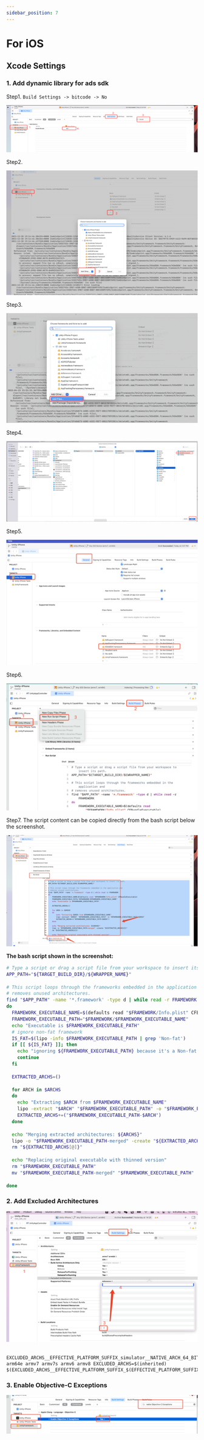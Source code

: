 ```yaml
---
sidebar_position: 7
---
```


# For iOS
## Xcode Settings   
### 1. Add dynamic library for ads sdk   

Step1. `Build Settings -> bitcode -> No`

![ks_02_re01](/img/tkg/sdk-config/projectsettings/ks_02_re01.png)

Step2.    

![ks_03_re02](/img/tkg/sdk-config/projectsettings/ks_03_re02.png)

Step3.    

![ks_04_re03](/img/tkg/sdk-config/projectsettings/ks_04_re03.jpeg)

Step4.   

![ks_05_re04](/img/tkg/sdk-config/projectsettings/ks_05_re04.png)

Step5.   

![ks_06_re05](/img/tkg/sdk-config/projectsettings/ks_06_re05.png)
   
Step6.     

![ks_07_re06](/img/tkg/sdk-config/projectsettings/ks_07_re06.png)   

Step7. The script content can be copied directly from the bash script below the screenshot.    

![ks_08_re07](/img/tkg/sdk-config/projectsettings/ks_08_re07.png)

**The bash script shown in the screenshot:**

```bash
# Type a script or drag a script file from your workspace to insert its path.
APP_PATH="${TARGET_BUILD_DIR}/${WRAPPER_NAME}"

# This script loops through the frameworks embedded in the application and
# removes unused architectures.
find "$APP_PATH" -name '*.framework' -type d | while read -r FRAMEWORK
do
  FRAMEWORK_EXECUTABLE_NAME=$(defaults read "$FRAMEWORK/Info.plist" CFBundleExecutable)
  FRAMEWORK_EXECUTABLE_PATH="$FRAMEWORK/$FRAMEWORK_EXECUTABLE_NAME"
  echo "Executable is $FRAMEWORK_EXECUTABLE_PATH"
  # ignore non-fat framework
  IS_FAT=$(lipo -info $FRAMEWORK_EXECUTABLE_PATH | grep 'Non-fat')
  if [[ ${IS_FAT} ]]; then
    echo "ignoring ${FRAMEWORK_EXECUTABLE_PATH} because it's a Non-fat binary"
    continue
  fi

  EXTRACTED_ARCHS=()

  for ARCH in $ARCHS
  do
    echo "Extracting $ARCH from $FRAMEWORK_EXECUTABLE_NAME"
    lipo -extract "$ARCH" "$FRAMEWORK_EXECUTABLE_PATH" -o "$FRAMEWORK_EXECUTABLE_PATH-$ARCH"
    EXTRACTED_ARCHS+=("$FRAMEWORK_EXECUTABLE_PATH-$ARCH")
  done

  echo "Merging extracted architectures: ${ARCHS}"
  lipo -o "$FRAMEWORK_EXECUTABLE_PATH-merged" -create "${EXTRACTED_ARCHS[@]}"
  rm "${EXTRACTED_ARCHS[@]}"

  echo "Replacing original executable with thinned version"
  rm "$FRAMEWORK_EXECUTABLE_PATH"
  mv "$FRAMEWORK_EXECUTABLE_PATH-merged" "$FRAMEWORK_EXECUTABLE_PATH"

done
```
### 2. Add Excluded Architectures
 
 ![config](/img/ads/addarch.jpg)

```
 EXCLUDED_ARCHS__EFFECTIVE_PLATFORM_SUFFIX_simulator__NATIVE_ARCH_64_BIT_x86_64=arm64 arm64e armv7 armv7s armv6 armv8 EXCLUDED_ARCHS=$(inherited) $(EXCLUDED_ARCHS__EFFECTIVE_PLATFORM_SUFFIX_$(EFFECTIVE_PLATFORM_SUFFIX)__NATIVE_ARCH_64_BIT_$(NATIVE_ARCH_64_BIT))
```


### 3. Enable Objective-C Exceptions
![](/img/tkg/faq/errorTrySolu.jpg)


